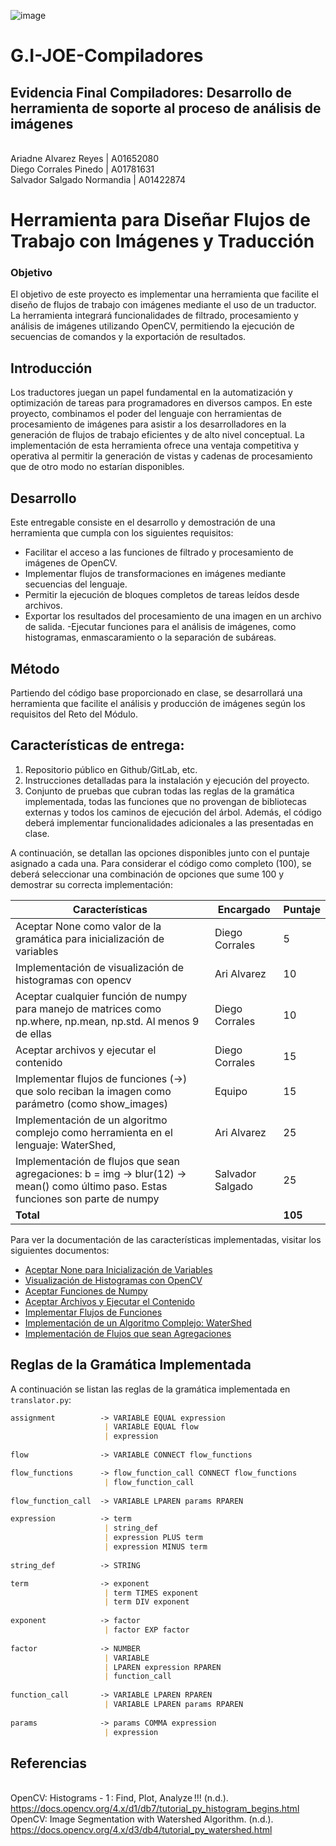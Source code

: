 ![image](https://github.com/ariigat0/G.I-JOE-Compiladores/assets/70560259/6f14f275-44a7-4397-994f-4df941601ba9)

# G.I-JOE-Compiladores
## Evidencia Final Compiladores: Desarrollo de herramienta de soporte al proceso de análisis de imágenes

<br> Ariadne Alvarez Reyes                      | A01652080
<br> Diego Corrales Pinedo                      | A01781631
<br> Salvador Salgado Normandia                 | A01422874

# Herramienta para Diseñar Flujos de Trabajo con Imágenes y Traducción
### Objetivo
El objetivo de este proyecto es implementar una herramienta que facilite el diseño de flujos de trabajo con imágenes mediante el uso de un traductor. La herramienta integrará funcionalidades de filtrado, procesamiento y análisis de imágenes utilizando OpenCV, permitiendo la ejecución de secuencias de comandos y la exportación de resultados.

## Introducción
Los traductores juegan un papel fundamental en la automatización y optimización de tareas para programadores en diversos campos. En este proyecto, combinamos el poder del lenguaje con herramientas de procesamiento de imágenes para asistir a los desarrolladores en la generación de flujos de trabajo eficientes y de alto nivel conceptual. La implementación de esta herramienta ofrece una ventaja competitiva y operativa al permitir la generación de vistas y cadenas de procesamiento que de otro modo no estarían disponibles.

## Desarrollo
Este entregable consiste en el desarrollo y demostración de una herramienta que cumpla con los siguientes requisitos:

- Facilitar el acceso a las funciones de filtrado y procesamiento de imágenes de OpenCV.
- Implementar flujos de transformaciones en imágenes mediante secuencias del lenguaje.
- Permitir la ejecución de bloques completos de tareas leídos desde archivos.
- Exportar los resultados del procesamiento de una imagen en un archivo de salida.
-Ejecutar funciones para el análisis de imágenes, como histogramas, enmascaramiento o la separación de subáreas.

## Método
Partiendo del código base proporcionado en clase, se desarrollará una herramienta que facilite el análisis y producción de imágenes según los requisitos del Reto del Módulo.

## Características de entrega:

1. Repositorio público en Github/GitLab, etc.
2. Instrucciones detalladas para la instalación y ejecución del proyecto.
3. Conjunto de pruebas que cubran todas las reglas de la gramática implementada, todas las funciones que no provengan de bibliotecas externas y todos los caminos de ejecución del árbol. Además, el código deberá implementar funcionalidades adicionales a las presentadas en clase.

A continuación, se detallan las opciones disponibles junto con el puntaje asignado a cada una. Para considerar el código como completo (100), se deberá seleccionar una combinación de opciones que sume 100 y demostrar su correcta implementación:

| Características | Encargado    | Puntaje     |
|----------------|--------------|-------------|
| Aceptar None como valor de la gramática para inicialización de variables | Diego Corrales | 5 |
| Implementación de visualización de histogramas con opencv   | Ari  Alvarez |  10  |
| Aceptar cualquier función de numpy para manejo de matrices como np.where, np.mean, np.std. Al menos 9 de ellas | Diego Corrales    |  10 |
| Aceptar archivos y ejecutar el contenido    | 	Diego Corrales  |  15  |
| Implementar flujos de funciones (->) que solo reciban la imagen como parámetro (como show_images)   | Equipo  |  15  |
| Implementación de un algoritmo complejo como herramienta en el lenguaje: WaterShed,  | Ari  Alvarez |  25 |
| Implementación de flujos que sean agregaciones: b = img -> blur(12) -> mean() como último paso. Estas funciones son parte de numpy    | Salvador Salgado  |  25  |
| **Total**    |    |  **105**        |

Para ver la documentación de las características implementadas, visitar los siguientes documentos:
- [Aceptar None para Inicialización de Variables]()
- [Visualización de Histogramas con OpenCV](Histograma_opencv.md)
- [Aceptar Funciones de Numpy](AceptarNumpy.md)
- [Aceptar Archivos y Ejecutar el Contenido](AceptarArchivos.md)
- [Implementar Flujos de Funciones]()
- [Implementación de un Algoritmo Complejo: WaterShed](Algoritmo_WaterShed.md)
- [Implementación de Flujos que sean Agregaciones]()

## Reglas de la Gramática Implementada
A continuación se listan las reglas de la gramática implementada en `translator.py`:
```markdown
assignment          -> VARIABLE EQUAL expression
                     | VARIABLE EQUAL flow
                     | expression
                     
flow                -> VARIABLE CONNECT flow_functions

flow_functions      -> flow_function_call CONNECT flow_functions
                     | flow_function_call
                     
flow_function_call  -> VARIABLE LPAREN params RPAREN

expression          -> term
                     | string_def
                     | expression PLUS term
                     | expression MINUS term
                     
string_def          -> STRING

term                -> exponent
                     | term TIMES exponent
                     | term DIV exponent
                     
exponent            -> factor
                     | factor EXP factor
                     
factor              -> NUMBER
                     | VARIABLE
                     | LPAREN expression RPAREN
                     | function_call
                     
function_call       -> VARIABLE LPAREN RPAREN
                     | VARIABLE LPAREN params RPAREN
                     
params              -> params COMMA expression
                     | expression
```

## Referencias
<br> OpenCV: Histograms - 1 : Find, Plot, Analyze !!! (n.d.). https://docs.opencv.org/4.x/d1/db7/tutorial_py_histogram_begins.html
<br> OpenCV: Image Segmentation with Watershed Algorithm. (n.d.). https://docs.opencv.org/4.x/d3/db4/tutorial_py_watershed.html

